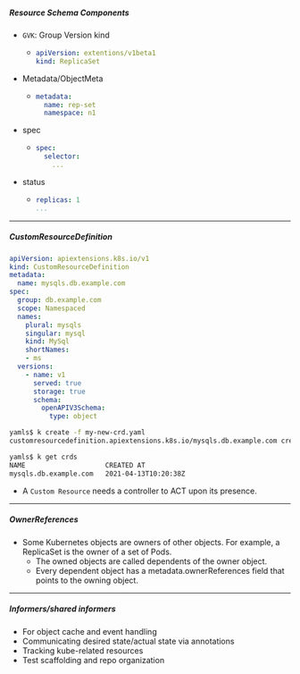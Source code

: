 

##### Resource Schema Components

- `GVK`: Group Version kind
  - ```yaml
    apiVersion: extentions/v1beta1
    kind: ReplicaSet
    ```
- Metadata/ObjectMeta
  - ```yaml
    metadata:
      name: rep-set
      namespace: n1
    ```  
- spec
  - ```yaml
    spec:
      selector:
        ...
    ```    
- status   
  - ```yaml
    replicas: 1
    ...
    ``` 
    
---

##### CustomResourceDefinition

```yaml
apiVersion: apiextensions.k8s.io/v1
kind: CustomResourceDefinition
metadata:
  name: mysqls.db.example.com
spec:
  group: db.example.com
  scope: Namespaced
  names:
    plural: mysqls
    singular: mysql
    kind: MySql
    shortNames:
    - ms
  versions:
    - name: v1
      served: true
      storage: true
      schema:
        openAPIV3Schema:
          type: object
```     

```bash
yamls$ k create -f my-new-crd.yaml 
customresourcedefinition.apiextensions.k8s.io/mysqls.db.example.com created

yamls$ k get crds
NAME                    CREATED AT
mysqls.db.example.com   2021-04-13T10:20:38Z

```

- A `Custom Resource` needs a controller to ACT upon its presence.    

---

##### OwnerReferences
- Some Kubernetes objects are owners of other objects. For example, a ReplicaSet is the owner of a set of Pods. 
  - The owned objects are called dependents of the owner object. 
  - Every dependent object has a metadata.ownerReferences field that points to the owning object.
  
---

##### Informers/shared informers
- For object cache and event handling
- Communicating desired state/actual state via annotations
- Tracking kube-related resources
- Test scaffolding and repo organization  